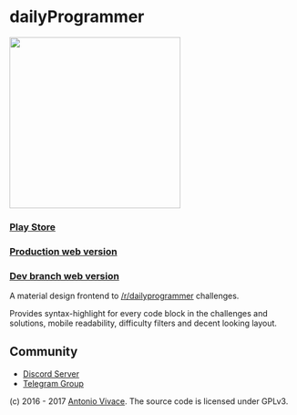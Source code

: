 # dailyProgrammer
<img src="http://51.254.100.118/dp_alpha/assets/2.jpg" width="300" height="300">

<h3><a href="https://play.google.com/store/apps/details?id=avivace.daily_programmer">Play Store</a></h3>

### [Production web version](https://avivace.ovh/dp_zero)
### [Dev branch web version](https://avivace.github.io/dailyProgrammer)

A material design frontend to [/r/dailyprogrammer](https://reddit.com/r/dailyprogrammer) challenges.

Provides syntax-highlight for every code block in the challenges and solutions, mobile readability, difficulty filters and decent looking layout.

## Community
- [Discord Server](https://discord.gg/feXdA9V)
- [Telegram Group](https://t.me/dailyprogrammer)


(c) 2016 - 2017 [Antonio Vivace](https://avivace.ovh). The source code is licensed under GPLv3. 